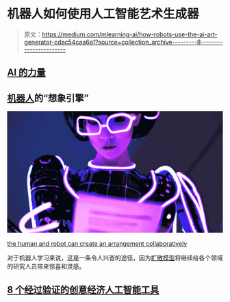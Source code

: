 # 机器人如何使用人工智能艺术生成器

> 原文：<https://medium.com/mlearning-ai/how-robots-use-the-ai-art-generator-cdac54caa6a1?source=collection_archive---------8----------------------->

## [AI 的力量](https://evartology.substack.com/p/complete-photos-with-one-click?r=9hp4d&utm_campaign=post&utm_medium=web)

## [机器人](/mlearning-ai/how-quickly-can-the-robot-learn-324913686ca0)的“想象引擎”

[![](img/97db5c5ed43360cfef0de6f022bc0f14.png)](https://mlearning.substack.com/p/i-am-a-shepherd-of-ai-art-robots?r=z7zu8&utm_campaign=post&utm_medium=web)

[the human and robot can create an arrangement collaboratively](https://mlearning.substack.com/p/i-am-a-shepherd-of-ai-art-robots?r=z7zu8&utm_campaign=post&utm_medium=web)

对于机器人学习来说，这是一条令人兴奋的途径，因为[扩散模型](https://mlearning.substack.com/p/how-does-a-diffusion-model-work?r=z7zu8&utm_campaign=post&utm_medium=web)将继续给各个领域的研究人员带来惊喜和灵感。

## [8 个经过验证的创意经济人工智能工具](https://mlearning.substack.com/p/8-verified-ai-tools-for-creative?r=z7zu8&utm_campaign=post&utm_medium=web)